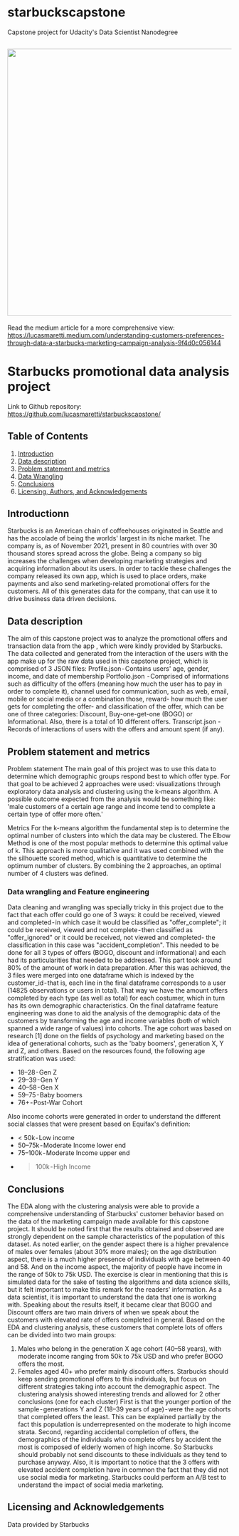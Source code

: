 # starbuckscapstone
Capstone project for Udacity's Data Scientist Nanodegree
## <img src="https://images.unsplash.com/photo-1603361513137-219be38712ed?ixlib=rb-4.0.3&ixid=MnwxMjA3fDB8MHxwaG90by1wYWdlfHx8fGVufDB8fHx8&auto=format&fit=crop&w=1776&q=80" class="center" width="600"/>

Read the medium article for a more comprehensive view: https://lucasmaretti.medium.com/understanding-customers-preferences-through-data-a-starbucks-marketing-campaign-analysis-9f4d0c056144

# Starbucks promotional data analysis project

Link to Github repository: https://github.com/lucasmaretti/starbuckscapstone/


## Table of Contents

1. [Introduction](#introduction)
2. [Data description](#data)
3. [Problem statement and metrics](#statement)
4. [Data Wrangling](#wrangling)
5. [Conclusions](#conclusions)
6. [Licensing, Authors, and Acknowledgements](#licensing)

## Introductionn<a name="introduction"></a>

Starbucks is an American chain of coffeehouses originated in Seattle and has the accolade of being the worlds' largest in its niche market. The company is, as of November 2021, present in 80 countries with over 30 thousand stores spread across the globe. Being a company so big increases the challenges when developing marketing strategies and acquiring information about its users. In order to tackle these challenges the company released its own app, which is used to place orders, make payments and also send marketing-related promotional offers for the customers. All of this generates data for the company, that can use it to drive business data driven decisions.


## Data description <a name="data"></a>

The aim of this capstone project was to analyze the promotional offers and transaction data from the app , which were kindly provided by Starbucks. The data collected and generated from the interaction of the users with the app make up for the raw data used in this capstone project, which is comprised of 3 JSON files:
Profile.json - Contains users' age, gender, income, and date of membership
Portfolio.json  - Comprised of informations such as difficulty of the offers (meaning how much the user has to pay in order to complete it), channel used for communication, such as web, email, mobile or social media or a combination those, reward- how much the user gets for completing the offer- and classification of the offer, which can be one of three categories: Discount, Buy-one-get-one (BOGO) or Informational. Also, there is a total of 10 different offers.
Transcript.json -Records of interactions of users with the offers and amount spent (if any).

## Problem statement and metrics <a name="statement"></a>

Problem statement
The main goal of this project was to use this data to determine which demographic groups respond best to which offer type. For that goal to be achieved 2 approaches were used: visualizations through exploratory data analysis and clustering using the k-means algorithm. A possible outcome expected from the analysis would be something like: 'male customers of a certain age range and income tend to complete a certain type of offer more often.'

Metrics
For the k-means algorithm the fundamental step is to determine the optimal number of clusters into which the data may be clustered. The Elbow Method is one of the most popular methods to determine this optimal value of k. This approach is more qualitative and it was used combined with the the silhouette scored method, which is quantitative to determine the optimum number of clusters. By combining the 2 approaches, an optimal number of 4 clusters was defined.

### Data wrangling and Feature engineering <a name="wrangling"></a>
Data cleaning and wrangling was specially tricky in this project due to the fact that each offer could go one of 3 ways: it could be received, viewed and completed - in which case it would be classified as "offer_complete"; it could be received, viewed and not complete - then classified as "offer_ignored" or it could be received, not viewed and completed- the classification in this case was "accident_completion". This needed to be done for all 3 types of offers (BOGO, discount and informational) and each had its particularities that needed to be addressed. This part took around 80% of the amount of work in data preparation. After this was achieved, the 3 files were merged into one dataframe which is indexed by the customer_id - that is, each line in the final dataframe corresponds to a user (14825 observations or users in total). That way we have the amount offers completed by each type (as well as total) for each costumer, which in turn has its own demographic characteristics.
On the final dataframe feature engineering was done to aid the analysis of the demographic data of the customers by transforming the age and income variables (both of which spanned a wide range of values) into cohorts.
The age cohort was based on research [1] done on the fields of psychology and marketing based on the idea of generational cohorts, such as the 'baby boomers', generation X, Y and Z, and others. Based on the resources found, the following age stratification was used:

* 18–28 - Gen Z
* 29–39 - Gen Y
* 40–58 - Gen X
* 59–75 - Baby boomers
* 76+ - Post-War Cohort

Also income cohorts were generated in order to understand the different social classes that were present based on Equifax's definition:
* < 50k - Low income
* 50–75k - Moderate Income lower end
* 75–100k - Moderate Income upper end
* >100k - High Income

## Conclusions <a name="conclusions"></a>

The EDA along with the clustering analysis were able to provide a comprehensive understanding of Starbucks' customer behavior based on the data of the marketing campaign made available for this capstone project.
It should be noted first that the results obtained and observed are strongly dependent on the sample characteristics of the population of this dataset. As noted earlier, on the gender aspect there is a higher prevalence of males over females (about 30% more males); on the age distribution aspect, there is a much higher presence of individuals with age between 40 and 58. And on the income aspect, the majority of people have income in the range of 50k to 75k USD. The exercise is clear in mentioning that this is simulated data for the sake of testing the algorithms and data science skills, but it felt important to make this remark for the readers' information. As a data scientist, it is important to understand the data that one is working with.
Speaking about the results itself, it became clear that BOGO and Discount offers are two main drivers of when we speak about the customers with elevated rate of offers completed in general. Based on the EDA and clustering analysis, these customers that complete lots of offers can be divided into two main groups:
1) Males who belong in the generation X age cohort (40–58 years), with moderate income ranging from 50k to 75k USD and who prefer BOGO offers the most.
2) Females aged 40+ who prefer mainly discount offers.
Starbucks should keep sending promotional offers to this individuals, but focus on different strategies taking into account the demographic aspect.
The clustering analysis showed interesting trends and allowed for 2 other conclusions (one for each cluster)
First is that the younger portion of the sample - generations Y and Z (18–39 years of age) - were the age cohorts that completed offers the least. This can be explained partially by the fact this population is underrepresented on the moderate to high income strata.
Second, regarding accidental completion of offers, the demographics of the individuals who complete offers by accident the most is composed of elderly women of high income. So Starbucks should probably not send discounts to these individuals as they tend to purchase anyway.
Also, it is important to notice that the 3 offers with elevated accident completion have in common the fact that they did not use social media for marketing. Starbucks could perform an A/B test to understand the impact of social media marketing.

## Licensing and Acknowledgements<a name="licensing"></a>

Data provided by Starbucks


